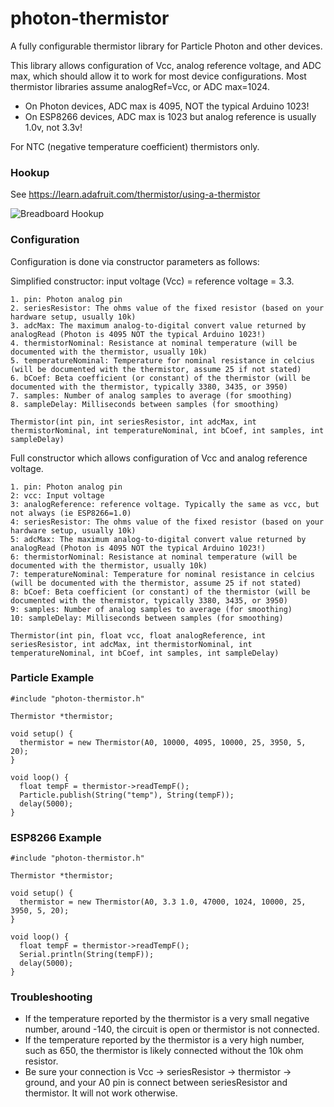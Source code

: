 # photon-thermistor
A fully configurable thermistor library for Particle Photon and other devices.

This library allows configuration of Vcc, analog reference voltage, and ADC max, which should allow it to work for
most device configurations.  Most thermistor libraries assume analogRef=Vcc, or ADC max=1024.

* On Photon devices, ADC max is 4095, NOT the typical Arduino 1023!
* On ESP8266 devices, ADC max is 1023 but analog reference is usually 1.0v, not 3.3v!

For NTC (negative temperature coefficient) thermistors only.

### Hookup

See https://learn.adafruit.com/thermistor/using-a-thermistor

![Breadboard Hookup](https://raw.githubusercontent.com/kegnet/photon-thermistor/master/breadboard_hookup.png)

### Configuration

Configuration is done via constructor parameters as follows:

Simplified constructor: input voltage (Vcc) = reference voltage = 3.3.
```
1. pin: Photon analog pin
2. seriesResistor: The ohms value of the fixed resistor (based on your hardware setup, usually 10k)
3. adcMax: The maximum analog-to-digital convert value returned by analogRead (Photon is 4095 NOT the typical Arduino 1023!)
4. thermistorNominal: Resistance at nominal temperature (will be documented with the thermistor, usually 10k)
5. temperatureNominal: Temperature for nominal resistance in celcius (will be documented with the thermistor, assume 25 if not stated)
6. bCoef: Beta coefficient (or constant) of the thermistor (will be documented with the thermistor, typically 3380, 3435, or 3950)
7. samples: Number of analog samples to average (for smoothing)
8. sampleDelay: Milliseconds between samples (for smoothing)

Thermistor(int pin, int seriesResistor, int adcMax, int thermistorNominal, int temperatureNominal, int bCoef, int samples, int sampleDelay)
```

Full constructor which allows configuration of Vcc and analog reference voltage.
```
1. pin: Photon analog pin
2: vcc: Input voltage
3: analogReference: reference voltage. Typically the same as vcc, but not always (ie ESP8266=1.0)
4: seriesResistor: The ohms value of the fixed resistor (based on your hardware setup, usually 10k)
5: adcMax: The maximum analog-to-digital convert value returned by analogRead (Photon is 4095 NOT the typical Arduino 1023!)
6: thermistorNominal: Resistance at nominal temperature (will be documented with the thermistor, usually 10k)
7: temperatureNominal: Temperature for nominal resistance in celcius (will be documented with the thermistor, assume 25 if not stated)
8: bCoef: Beta coefficient (or constant) of the thermistor (will be documented with the thermistor, typically 3380, 3435, or 3950)
9: samples: Number of analog samples to average (for smoothing)
10: sampleDelay: Milliseconds between samples (for smoothing)

Thermistor(int pin, float vcc, float analogReference, int seriesResistor, int adcMax, int thermistorNominal, int temperatureNominal, int bCoef, int samples, int sampleDelay)
```

### Particle Example
```
#include "photon-thermistor.h"

Thermistor *thermistor;

void setup() {
  thermistor = new Thermistor(A0, 10000, 4095, 10000, 25, 3950, 5, 20);
}

void loop() {
  float tempF = thermistor->readTempF();
  Particle.publish(String("temp"), String(tempF));
  delay(5000);
}
```

### ESP8266 Example
```
#include "photon-thermistor.h"

Thermistor *thermistor;

void setup() {
  thermistor = new Thermistor(A0, 3.3 1.0, 47000, 1024, 10000, 25, 3950, 5, 20);
}

void loop() {
  float tempF = thermistor->readTempF();
  Serial.println(String(tempF));
  delay(5000);
}
```

### Troubleshooting

* If the temperature reported by the thermistor is a very small negative number, around -140, the circuit is open or thermistor is not connected.
* If the temperature reported by the thermistor is a very high number, such as 650, the thermistor is likely connected without the 10k ohm resistor.
* Be sure your connection is Vcc -> seriesResistor -> thermistor -> ground, and your A0 pin is connect between seriesResistor and thermistor. It will not work otherwise.
